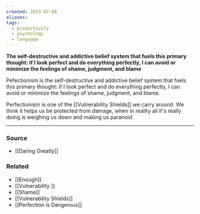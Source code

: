 ```yaml
---
created: 2023-07-08
aliases: 
tags:
  - productivity
  - psychology
  - language
---
```

**The self-destructive and addictive belief system that fuels this primary thought: if I look perfect and do everything perfectly, I can avoid or minimize the feelings of shame, judgment, and blame**

Pefectionism is the self-destructive and addictive belief system that fuels this primary thought: if I look perfect and do everything perfectly, I can avoid or minimize the feelings of shame, judgment, and blame.

Perfectionism is one of the [[Vulnerability Shields]] we carry around. We think it helps us be protected from damage, when in reality all it's really doing is weighing us down and making us paranoid.

****
### Source
- [[Daring Greatly]]

### Related
- [[Enough]] 
- [[Vulnerability ]] 
- [[Shame]] 
- [[Vulnerability Shields]] 
- [[Perfection is Dangerous]]